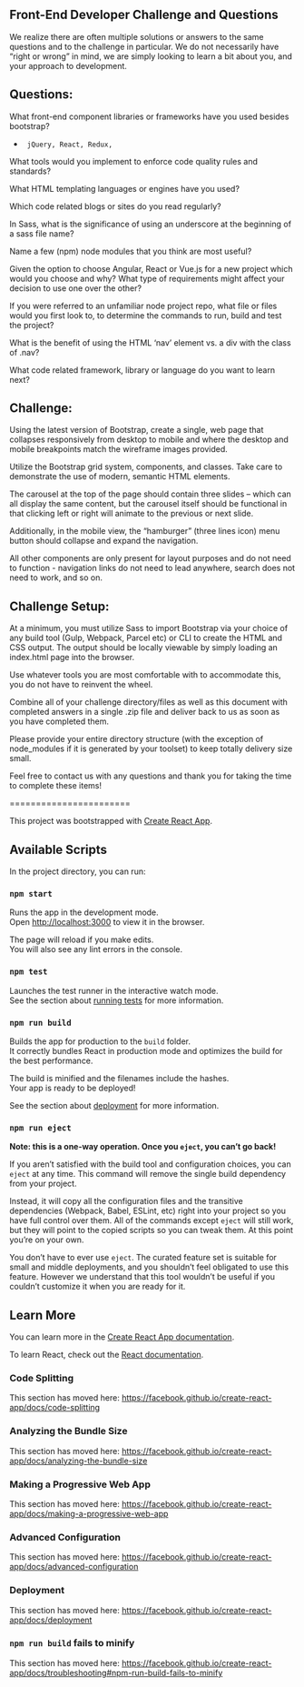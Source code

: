 ## Front-End Developer Challenge and Questions

We realize there are often multiple solutions or answers to the same questions and to the challenge in particular. We do not necessarily have “right or wrong” in mind, we are simply looking to learn a bit about you, and your approach to development. 


## Questions:

What front-end component libraries or frameworks have you used besides bootstrap?

* <code> jQuery, React, Redux,</code>

What tools would you implement to enforce code quality rules and standards? 


What HTML templating languages or engines have you used?


Which code related blogs or sites do you read regularly?


In Sass, what is the significance of using an underscore at the beginning of a sass file name?


Name a few (npm) node modules that you think are most useful?


Given the option to choose Angular, React or Vue.js for a new project which would you choose and why? What type of requirements might affect your decision to use one over the other?


If you were referred to an unfamiliar node project repo, what file or files would you first look to, to determine the commands to run, build and test the project?


What is the benefit of using the HTML ‘nav’ element vs. a div with the class of .nav?


What code related framework, library or language do you want to learn next?



## Challenge:

Using the latest version of Bootstrap, create a single, web page that collapses responsively from desktop to mobile and where the desktop and mobile breakpoints match the wireframe images provided.

Utilize the Bootstrap grid system, components, and classes. Take care to demonstrate the use of modern, semantic HTML elements.

The carousel at the top of the page should contain three slides  – which can all display the same content, but the carousel itself should be functional in that clicking left or right will animate to the previous or next slide.

Additionally, in the mobile view, the “hamburger” (three lines icon) menu button should collapse and expand the navigation.

All other components are only present for layout purposes and do not need to function - navigation links do not need to lead anywhere, search does not need to work, and so on.

## Challenge Setup:

At a minimum, you must utilize Sass to import Bootstrap via your choice of any build tool (Gulp, Webpack, Parcel etc) or CLI to create the HTML and CSS output. The output should be locally viewable by simply loading an index.html page into the browser.

Use whatever tools you are most comfortable with to accommodate this, you do not have to reinvent the wheel.

Combine all of your challenge directory/files as well as this document with completed answers in a single .zip file and deliver back to us as soon as you have completed them.

Please provide your entire directory structure (with the exception of node_modules if it is generated by your toolset) to keep totally delivery size small.

Feel free to contact us with any questions and thank you for taking the time to complete these items!

=======================

This project was bootstrapped with [Create React App](https://github.com/facebook/create-react-app).

## Available Scripts

In the project directory, you can run:

### `npm start`

Runs the app in the development mode.<br>
Open [http://localhost:3000](http://localhost:3000) to view it in the browser.

The page will reload if you make edits.<br>
You will also see any lint errors in the console.

### `npm test`

Launches the test runner in the interactive watch mode.<br>
See the section about [running tests](https://facebook.github.io/create-react-app/docs/running-tests) for more information.

### `npm run build`

Builds the app for production to the `build` folder.<br>
It correctly bundles React in production mode and optimizes the build for the best performance.

The build is minified and the filenames include the hashes.<br>
Your app is ready to be deployed!

See the section about [deployment](https://facebook.github.io/create-react-app/docs/deployment) for more information.

### `npm run eject`

**Note: this is a one-way operation. Once you `eject`, you can’t go back!**

If you aren’t satisfied with the build tool and configuration choices, you can `eject` at any time. This command will remove the single build dependency from your project.

Instead, it will copy all the configuration files and the transitive dependencies (Webpack, Babel, ESLint, etc) right into your project so you have full control over them. All of the commands except `eject` will still work, but they will point to the copied scripts so you can tweak them. At this point you’re on your own.

You don’t have to ever use `eject`. The curated feature set is suitable for small and middle deployments, and you shouldn’t feel obligated to use this feature. However we understand that this tool wouldn’t be useful if you couldn’t customize it when you are ready for it.

## Learn More

You can learn more in the [Create React App documentation](https://facebook.github.io/create-react-app/docs/getting-started).

To learn React, check out the [React documentation](https://reactjs.org/).

### Code Splitting

This section has moved here: https://facebook.github.io/create-react-app/docs/code-splitting

### Analyzing the Bundle Size

This section has moved here: https://facebook.github.io/create-react-app/docs/analyzing-the-bundle-size

### Making a Progressive Web App

This section has moved here: https://facebook.github.io/create-react-app/docs/making-a-progressive-web-app

### Advanced Configuration

This section has moved here: https://facebook.github.io/create-react-app/docs/advanced-configuration

### Deployment

This section has moved here: https://facebook.github.io/create-react-app/docs/deployment

### `npm run build` fails to minify

This section has moved here: https://facebook.github.io/create-react-app/docs/troubleshooting#npm-run-build-fails-to-minify
